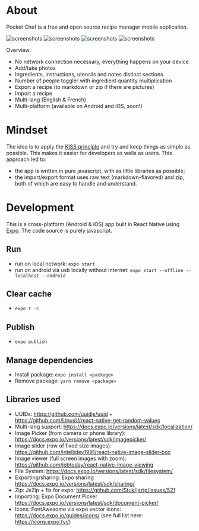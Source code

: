 # About
Pocket Chef is a free and open source recipe manager mobile application.

![screenshots](screenshots/recipes.jpg)
![screenshots](screenshots/recipe.jpg)
![screenshots](screenshots/add_recipe.jpg)
![screenshots](screenshots/edit_recipe.jpg)

Overview:
- No network connection necessary, everything happens on your device 
- Add/take photos
- Ingredients, instructions, utensils and notes distinct sections
- Number of people toggler with ingredient quantity multiplication
- Export a recipe (to markdown or zip if there are pictures)
- Import a recipe
- Multi-lang (English & French)
- Multi-platform (available on Android and iOS, soon!)

# Mindset
The idea is to apply the [KISS
principle](https://en.wikipedia.org/wiki/KISS_principle) and try and keep
things as simple as possible. This makes it easier for developers as wells as
users. This approach led to:
- the app is written in pure javascript, with as little libraries as possible;
- the import/export format uses raw text (markdown-flavored) and zip, both
of which are easy to handle and understand.

# Development
This is a cross-platform (Android & iOS) app built in React Native using
[Expo](https://expo.io/). The code source is purely javascript.

## Run
- run on local network: `expo start`
- run on android via usb locally without internet: `expo start --offline --localhost --android`

## Clear cache
- `expo r -c`

## Publish
- `expo publish`

## Manage dependencies
- Install package: `expo install <package>`
- Remove package: `yarn remove <package>`

## Libraries used
- UUIDs: https://github.com/uuidjs/uuid + https://github.com/LinusU/react-native-get-random-values
- Multi-lang support: https://docs.expo.io/versions/latest/sdk/localization/
- Image Picker (from camera or phone library): https://docs.expo.io/versions/latest/sdk/imagepicker/
- Image slider (row of fixed size images): https://github.com/intellidev1991/react-native-image-slider-box
- Image viewer (full screen images with zoom): https://github.com/jobtoday/react-native-image-viewing
- File System: https://docs.expo.io/versions/latest/sdk/filesystem/
- Exporting/sharing: Expo sharing https://docs.expo.io/versions/latest/sdk/sharing/
- Zip: JsZip + fix for expo: https://github.com/Stuk/jszip/issues/521
- Importing: Expo Document Picker https://docs.expo.io/versions/latest/sdk/document-picker/
- Icons: FontAwesome via expo vector icons: https://docs.expo.io/guides/icons/ (see full list here: https://icons.expo.fyi/)
